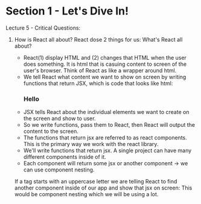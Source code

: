 # Section 1 - Let's Dive In!

Lecture 5 - Critical Questions:

1. How is React all about?
   React dose 2 things for us:
   What's React all about?

   - React(1) display HTML and (2) changes that HTML when the user does something. It is html that is casuing content to screen of the user's browser. Think of React as like a wrapper around html.
   - We tell React what content we want to show on screen by writing functions that return JSX, which is code that looks like html: <div><h3>Hello</h3></div>
   - JSX tells React about the individual elements we want to create on the screen and show to user.
   - So we write functions, pass them to React, then React will output the content to the screen.
   - The functions that return jsx are referred to as react components. This is the primary way we work with the react library.
   - We'll write functions that return jsx. A single project can have many different components inside of it.
   - Each component will return some jsx or another component -> we can use component nesting.

   If a tag starts with an uppercase letter we are telling React to find another component inside of our app and show that jsx on screen:
   <ContactList />
   This would be component nesting which we will be using a lot.
